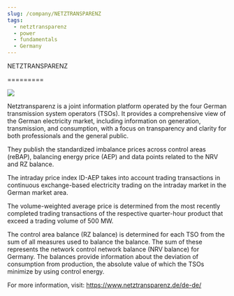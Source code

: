```yaml
---
slug: /company/NETZTRANSPARENZ
tags:
  - netztransparenz
  - power
  - fundamentals
  - Germany
---
```

NETZTRANSPARENZ

=========

![](/img/data/netztransperenz.png)

Netztransparenz is a joint information platform operated by the four German transmission system operators (TSOs). It provides a comprehensive view of the German electricity market, including information on generation, transmission, and consumption, with a focus on transparency and clarity for both professionals and the general public.

They publish the standardized imbalance prices across control areas (reBAP), balancing energy price (AEP) and data points related to the NRV and RZ balance.

The intraday price index ID-AEP takes into account trading transactions in continuous exchange-based electricity trading on the intraday market in the German market area.

The volume-weighted average price is determined from the most recently completed trading transactions of the respective quarter-hour product that exceed a trading volume of 500 MW.

The control area balance (RZ balance) is determined for each TSO from the sum of all measures used to balance the balance. The sum of these represents the network control network balance (NRV balance) for Germany. The balances provide information about the deviation of consumption from production, the absolute value of which the TSOs minimize by using control energy.

For more information, visit: https://www.netztransparenz.de/de-de/